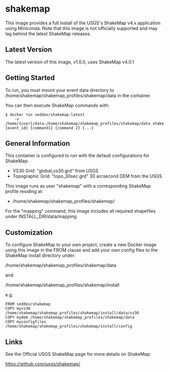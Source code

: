 # shakemap

This image provides a full install of the USGS's ShakeMap v4.x application using Miniconda.  Note that this image is not
officially supported and may lag behind the latest ShakeMap releases.

## Latest Version

The latest version of this image, v1.0.0, uses ShakeMap v4.0.1

## Getting Started

To run, you must mount your event data directory to /home/shakemap/shakemap_profiles/shakemap/data in the container.

You can then execute ShakeMap commands with:

    $ docker run seddev/shakemap:latest 
        -v /home/{user}/data:/home/shakemap/shakemap_profiles/shakemap/data shake {event_id} {command1} {command 2} {...}

## General Information

 This container is configured to run with the default configurations for ShakeMap:
  * VS30 Grid: "global_vs30.grd" from USGS
  * Topographic Grid: "topo_30sec.grd" 30 arcsecond DEM from the USGS
 
This image runs as user "shakemap" with a corresponding ShakeMap profile residing at:
  *  /home/shakemap/shakemap_profiles/shakemap/
 
For the "mapping" command, this image includes all required shapefiles under INSTALL_DIR/data/mapping 

## Customization
To configure ShakeMap to your own project, create a new Docker image using this image in the FROM clause and add your
own config files to the ShakeMap install directory under:

/home/shakemap/shakemap_profiles/shakemap/data

and

/home/shakemap/shakemap_profiles/shakemap/install

e.g.

    FROM seddev/shakemap
    COPY myvs30 /home/shakemap/shakemap_profiles/shakemap/install/data/vs30
    COPY mydem /home/shakemap/shakemap_profiles/shakemap/data
    COPY myconfigfiles /home/shakemap/shakemap_profiles/shakemap/install/config
    

## Links

See the Official USGS ShakeMap page for more details on ShakeMap: 

https://github.com/usgs/shakemap/